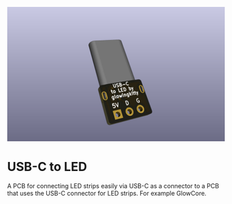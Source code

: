![GlowHub](pcb_3d_model.jpg)

# USB-C to LED

A PCB for connecting LED strips easily via USB-C as a connector to a PCB that uses the USB-C connector for LED strips. For example GlowCore.
